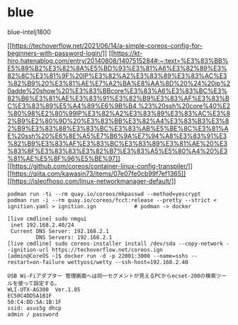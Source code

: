 # blue
blue-intelj1800

[[https://techoverflow.net/2021/06/14/a-simple-coreos-config-for-beginners-with-password-login/]]
[[https://kt-hiro.hatenablog.com/entry/20140808/1407515284#:~:text=%E3%83%BB%E5%89%B2%E3%82%8A%E5%BD%93%E3%81%A6%E3%82%89%E3%82%8C%E3%81%9F%20IP%E3%82%A2%E3%83%89%E3%83%AC%E3%82%B9%20%E3%81%AE%E7%A2%BA%E8%AA%8D%20%24%20ip%20adde%20show%20%E3%83%BBcore%E3%83%A6%E3%83%BC%E3%82%B6%E3%81%AE%E3%83%91%E3%82%B9%E3%83%AF%E3%83%BC%E3%83%89%E5%A4%89%E6%9B%B4,%23%20ssh%20core%40%E2%80%98%E2%80%99IP%E3%82%A2%E3%83%89%E3%83%AC%E3%82%B9%E2%80%9D%20%E3%83%BB%E3%82%A4%E3%83%B3%E3%82%B9%E3%83%88%E3%83%BC%E3%83%AB%E5%BE%8C%E3%81%AE%20ssh%20%E6%8E%A5%E7%B6%9A%E7%94%A8%E3%83%91%E3%82%B9%E3%83%AF%E3%83%BC%E3%83%89%E3%81%AE%20%E3%83%8F%E3%83%83%E3%82%B7%E3%83%A5%E5%80%A4%20%E3%81%AE%E5%8F%96%E5%BE%97]]
[[https://github.com/coreos/container-linux-config-transpiler/]]
[[https://qiita.com/kawasin73/items/07e07fe0cb99f7ef1365]]
[[https://isleofhoso.com/linux-networkmanager-default/]]

```
podman run -ti --rm quay.io/coreos/mkpasswd --method=yescrypt
podman run -i --rm quay.io/coreos/fcct:release --pretty --strict < ignition.yaml > ignition.ign            # podman -> docker
```

```
[live cmdline] sudo nmgui
 inet 192.168.2.40/24
 Current DNS Server: 192.168.2.1
         DNS Servers: 192.168.2.1
[live cmdline] sudo coreos-installer install /dev/sda --copy-network --ignition-url https://techoverflow.net/coreos.ign
[admin@CoreOS ~]$ docker run -d -p 22001:3000 --name=sshs --restart=on-failure wettyoss/wetty --ssh-host=192.168.2.40
```

```
USB Wi-Fiアダプター 管理画面へは同一セグメントが見えるPCからecset-200の検索ツールを使って設定する。
WLI-UTX-AG300  Ver.1.05
EC50C4DD5A1B1F
50:C4:DD:5A:1B:1F
ssid: asus5g dhcp
admin / password
```
